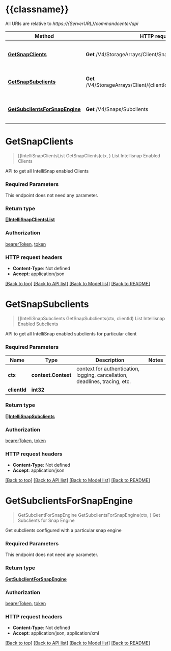 # {{classname}}

All URIs are relative to *https://{ServerURL}/commandcenter/api*

Method | HTTP request | Description
------------- | ------------- | -------------
[**GetSnapClients**](SnapshotManagementApi.md#GetSnapClients) | **Get** /V4/StorageArrays/Client/Snap/Enabled | List Intellisnap Enabled Clients
[**GetSnapSubclients**](SnapshotManagementApi.md#GetSnapSubclients) | **Get** /V4/StorageArrays/Client/{clientId}/subclient/Snap/Enabled | List Intellisnap Enabled Subclients
[**GetSubclientsForSnapEngine**](SnapshotManagementApi.md#GetSubclientsForSnapEngine) | **Get** /V4/Snaps/Subclients | Get Subclients for Snap Engine

# **GetSnapClients**
> []IntelliSnapClientsList GetSnapClients(ctx, )
List Intellisnap Enabled Clients

API to get all IntelliSnap enabled Clients

### Required Parameters
This endpoint does not need any parameter.

### Return type

[**[]IntelliSnapClientsList**](IntelliSnapClientsList.md)

### Authorization

[bearerToken](../README.md#bearerToken), [token](../README.md#token)

### HTTP request headers

 - **Content-Type**: Not defined
 - **Accept**: application/json

[[Back to top]](#) [[Back to API list]](../README.md#documentation-for-api-endpoints) [[Back to Model list]](../README.md#documentation-for-models) [[Back to README]](../README.md)

# **GetSnapSubclients**
> []IntelliSnapSubclients GetSnapSubclients(ctx, clientId)
List Intellisnap Enabled Subclients

API to get all IntelliSnap enabled subclients for particular client

### Required Parameters

Name | Type | Description  | Notes
------------- | ------------- | ------------- | -------------
 **ctx** | **context.Context** | context for authentication, logging, cancellation, deadlines, tracing, etc.
  **clientId** | **int32**|  | 

### Return type

[**[]IntelliSnapSubclients**](IntelliSnapSubclients.md)

### Authorization

[bearerToken](../README.md#bearerToken), [token](../README.md#token)

### HTTP request headers

 - **Content-Type**: Not defined
 - **Accept**: application/json

[[Back to top]](#) [[Back to API list]](../README.md#documentation-for-api-endpoints) [[Back to Model list]](../README.md#documentation-for-models) [[Back to README]](../README.md)

# **GetSubclientsForSnapEngine**
> GetSubclientForSnapEngine GetSubclientsForSnapEngine(ctx, )
Get Subclients for Snap Engine

Get subclients configured with a particular snap engine

### Required Parameters
This endpoint does not need any parameter.

### Return type

[**GetSubclientForSnapEngine**](GetSubclientForSnapEngine.md)

### Authorization

[bearerToken](../README.md#bearerToken), [token](../README.md#token)

### HTTP request headers

 - **Content-Type**: Not defined
 - **Accept**: application/json, application/xml

[[Back to top]](#) [[Back to API list]](../README.md#documentation-for-api-endpoints) [[Back to Model list]](../README.md#documentation-for-models) [[Back to README]](../README.md)

